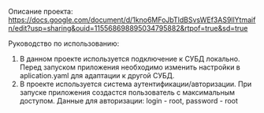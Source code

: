 Описание проекта: https://docs.google.com/document/d/1kno6MFoJbTldBSvsWEf3AS9llYtmaifn/edit?usp=sharing&ouid=115568698895034795882&rtpof=true&sd=true

Руководство по использованию:

1. В данном проекте используется подключение к СУБД локально. Перед запуском приложения необходимо изменить настройки в aplication.yaml для адаптации к другой СУБД.
2. В проекте используется система аутентификации/авторизации. При запуске приложения создастся пользователь с максимальным доступом. Данные для авторизации: login - root, password - root
